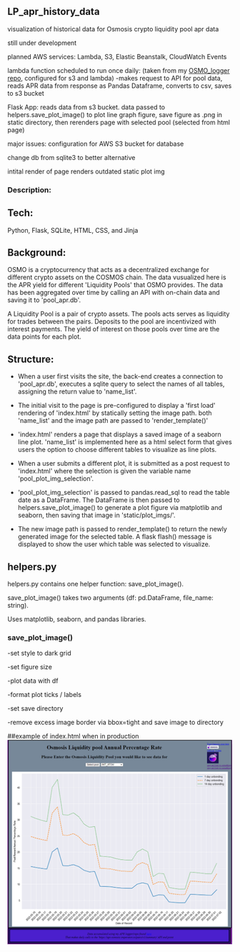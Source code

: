## LP_apr_history_data
 visualization of historical data for Osmosis crypto liquidity pool apr data
 
 still under development
 
 planned AWS services: Lambda, S3, Elastic Beanstalk, CloudWatch Events
 
 lambda function scheduled to run once daily:
  (taken from my [OSMO_logger repo](https://github.com/logical1862/OSMO_logger), configured for s3 and lambda)
  -makes request to API for pool data, reads APR data from response as Pandas Dataframe, converts to csv, saves to s3 bucket
  
  Flask App:
  reads data from s3 bucket. data passed to helpers.save_plot_image() to plot line graph figure, save figure as .png in static directory, then rerenders page with selected pool (selected from html page)
 
 
 
 major issues:
  configuration for AWS S3 bucket for database
  
  change db from sqlite3 to better alternative
  
  intital render of page renders outdated static plot img
  

### Description:

## Tech:

Python, Flask, SQLite, HTML, CSS, and Jinja

## Background:

OSMO is a cryptocurrency that acts as a decentralized exchange for different crypto assets on the COSMOS chain.
The data vusualized here is the APR yield for different 'Liquidity Pools' that OSMO provides. The data has been aggregated over time by calling an API with on-chain data and saving it to 'pool_apr.db'.

A Liquidity Pool is a pair of crypto assets. The pools acts serves as liquidity for trades between the pairs. Deposits to the pool are incentivized with interest payments. The yield of interest on those pools over time are the data points for each plot.

## Structure:

- When a user first visits the site, the back-end creates a connection to 'pool_apr.db', executes a sqlite query to select the names of all tables, assigning the return value to 'name_list'.

- The initial visit to the page is pre-configured to display a 'first load' rendering of 'index.html' by statically setting the image path.
    both 'name_list' and the image path are passed to 'render_template()'

- 'index.html' renders a page that displays a saved image of a seaborn line plot. 'name_list' is implemented here as a html select form that gives users the option to choose different tables to visualize as line plots.

- When a user submits a different plot, it is submitted as a post request to 'index.html' where the selection is given the variable name 'pool_plot_img_selection'.

- 'pool_plot_img_selection' is passed to pandas.read_sql to read the table date as a DataFrame. The DataFrame is then passed to helpers.save_plot_image() to generate a plot figure via matplotlib and seaborn, then saving that image in 'static/plot_imgs/'.

- The new image path is passed to render_template() to return the newly generated image for the selected table. A flask flash() message is displayed to show the user which table was selected to visualize.

## helpers.py

helpers.py contains one helper function: save_plot_image().

save_plot_image() takes two arguments (df: pd.DataFrame, file_name: string).

Uses matplotlib, seaborn, and pandas libraries.

### save_plot_image()
-set style to dark grid

-set figure size

-plot data with df

-format plot ticks / labels

-set save directory

-remove excess image border via bbox=tight and save image to directory


##example of index.html when in production
![1](dashboard_site_example.png)
